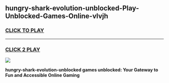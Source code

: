 
## hungry-shark-evolution-unblocked-Play-Unblocked-Games-Online-vlvjh
<h3>
<a href="https://premium76.site?title=hungry-shark-evolution-unblocked&ref=25A">CLICK TO PLAY</a></h3>
<hr>

<h3>
<a href="https://premium76.site?title=hungry-shark-evolution-unblocked&ref=25A">CLICK 2 PLAY</a>
  
</h3>

<a href="https://premium76.site?title=hungry-shark-evolution-unblocked&ref=25A"><img src="https://clearcache.store/games.png"></a>


**hungry-shark-evolution-unblocked games unblocked: Your Gateway to Fun and Accessible Online Gaming**
